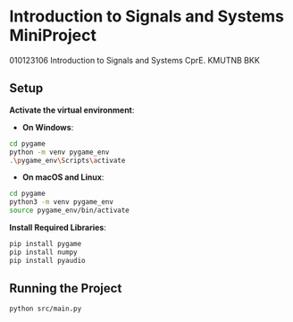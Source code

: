 # Introduction to Signals and Systems MiniProject
010123106 Introduction to Signals and Systems CprE. KMUTNB BKK


## Setup
**Activate the virtual environment**:
- **On Windows**:
```bash
cd pygame
python -m venv pygame_env
.\pygame_env\Scripts\activate
```

- **On macOS and Linux**:
```bash
cd pygame
python3 -m venv pygame_env
source pygame_env/bin/activate
```

**Install Required Libraries**:
```bash
pip install pygame
pip install numpy
pip install pyaudio
```

## Running the Project
```bash
python src/main.py
```